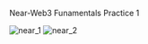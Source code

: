 Near-Web3 Funamentals Practice 1 

![near_1](https://user-images.githubusercontent.com/99509540/161424174-3a2aaa0d-7c61-4f90-a1f7-62c0f31a574a.png)
![near_2](https://user-images.githubusercontent.com/99509540/161424184-885d152f-6431-4ba2-bc45-fa0be6bf9174.png)
